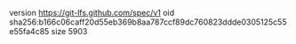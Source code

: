 version https://git-lfs.github.com/spec/v1
oid sha256:b166c06caff20d55eb369b8aa787ccf89dc760823ddde0305125c55e55fa4c85
size 5903
